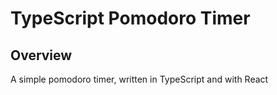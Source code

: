 # TypeScript Pomodoro Timer

## Overview

A simple pomodoro timer, written in TypeScript and with React